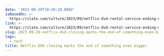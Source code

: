 ```yaml
---
date: '2023-09-29T19:30:28.000Z'
isBasedOn: >-
  https://slate.com/culture/2023/09/netflix-dvd-rental-service-ending-movies-queue.html
link: >-
  https://slate.com/culture/2023/09/netflix-dvd-rental-service-ending-movies-queue.html
slug: 2023-09-29-netflix-dvd-closing-marks-the-end-of-something-even-bigger
tags:
  - tech
title: Netflix DVD closing marks the end of something even bigger.
---
```


